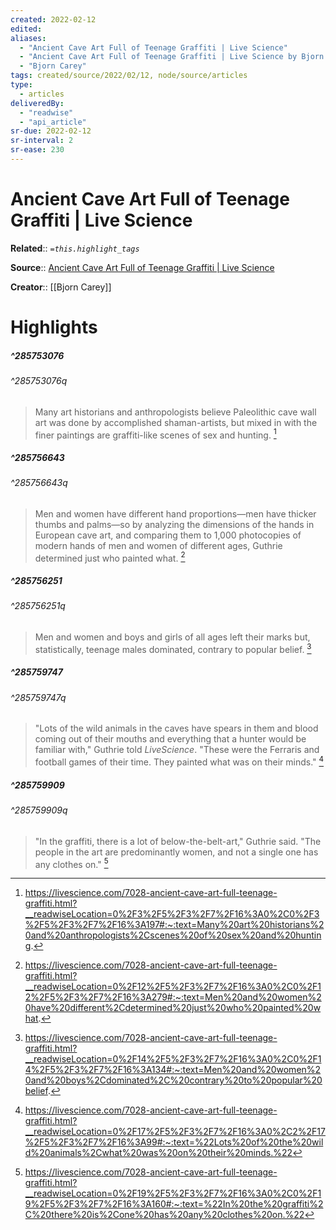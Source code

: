 ```yaml
---
created: 2022-02-12
edited:
aliases:
  - "Ancient Cave Art Full of Teenage Graffiti | Live Science"
  - "Ancient Cave Art Full of Teenage Graffiti | Live Science by Bjorn Carey"
  - "Bjorn Carey"
tags: created/source/2022/02/12, node/source/articles
type: 
  - articles
deliveredBy: 
  - "readwise"
  - "api_article"
sr-due: 2022-02-12
sr-interval: 2
sr-ease: 230
---
```

# Ancient Cave Art Full of Teenage Graffiti | Live Science

**Related**:: 
*`=this.highlight_tags`*

**Source**:: [Ancient Cave Art Full of Teenage Graffiti | Live Science](https://livescience.com/7028-ancient-cave-art-full-teenage-graffiti.html)

**Creator**:: [[Bjorn Carey]]

# Highlights
##### ^285753076

  


###### ^285753076q

> Many art historians and anthropologists believe Paleolithic cave wall art was done by accomplished shaman-artists, but mixed in with the finer paintings are graffiti-like scenes of sex and hunting. 
  [^285753076]

[^285753076]: https://livescience.com/7028-ancient-cave-art-full-teenage-graffiti.html?__readwiseLocation=0%2F3%2F5%2F3%2F7%2F16%3A0%2C0%2F3%2F5%2F3%2F7%2F16%3A197#:~:text=Many%20art%20historians%20and%20anthropologists%2Cscenes%20of%20sex%20and%20hunting.

##### ^285756643

  


###### ^285756643q

> Men and women have different hand proportions—men have thicker thumbs and palms—so by analyzing the dimensions of the hands in European cave art, and comparing them to 1,000 photocopies of modern hands of men and women of different ages, Guthrie determined just who painted what. 
  [^285756643]

[^285756643]: https://livescience.com/7028-ancient-cave-art-full-teenage-graffiti.html?__readwiseLocation=0%2F12%2F5%2F3%2F7%2F16%3A0%2C0%2F12%2F5%2F3%2F7%2F16%3A279#:~:text=Men%20and%20women%20have%20different%2Cdetermined%20just%20who%20painted%20what.

##### ^285756251

  


###### ^285756251q

> Men and women and boys and girls of all ages left their marks but, statistically, teenage males dominated, contrary to popular belief. 
  [^285756251]

[^285756251]: https://livescience.com/7028-ancient-cave-art-full-teenage-graffiti.html?__readwiseLocation=0%2F14%2F5%2F3%2F7%2F16%3A0%2C0%2F14%2F5%2F3%2F7%2F16%3A134#:~:text=Men%20and%20women%20and%20boys%2Cdominated%2C%20contrary%20to%20popular%20belief.

##### ^285759747

  


###### ^285759747q

> "Lots of the wild animals in the caves have spears in them and blood coming out of their mouths and everything that a hunter would be familiar with," Guthrie told *LiveScience*. "These were the Ferraris and football games of their time. They painted what was on their minds." 
  [^285759747]

[^285759747]: https://livescience.com/7028-ancient-cave-art-full-teenage-graffiti.html?__readwiseLocation=0%2F17%2F5%2F3%2F7%2F16%3A0%2C2%2F17%2F5%2F3%2F7%2F16%3A99#:~:text=%22Lots%20of%20the%20wild%20animals%2Cwhat%20was%20on%20their%20minds.%22

##### ^285759909

  


###### ^285759909q

> "In the graffiti, there is a lot of below-the-belt-art," Guthrie said. "The people in the art are predominantly women, and not a single one has any clothes on." 
  [^285759909]

[^285759909]: https://livescience.com/7028-ancient-cave-art-full-teenage-graffiti.html?__readwiseLocation=0%2F19%2F5%2F3%2F7%2F16%3A0%2C0%2F19%2F5%2F3%2F7%2F16%3A160#:~:text=%22In%20the%20graffiti%2C%20there%20is%2Cone%20has%20any%20clothes%20on.%22

